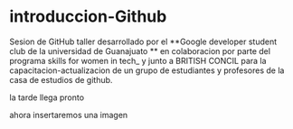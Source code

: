 # introduccion-Github


Sesion de GitHub taller desarrollado por el **Google developer student club de la universidad de Guanajuato ** en colaboracion por parte del programa skills for women in tech_ y junto a BRITISH CONCIL para la capacitacion-actualizacion de un grupo de estudiantes y profesores de la casa de estudios de github.
 


la tarde llega pronto


ahora insertaremos una imagen
